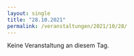 ```yaml
---
layout: single
title: "28.10.2021"
permalink: /veranstaltungen/2021/10/28/
---
```


Keine Veranstaltung an diesem Tag.
